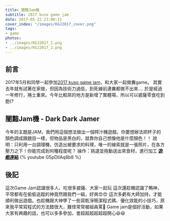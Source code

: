 ```yaml
---
title: 闇黯Jam機
subtitle: 2017 kuso game jam
date: 2017-05-22 23:00:11
cover_index: "/images/KGJ2017_cover.png"
tags:
- game
photos:
- ../images/KGJ2017_1.png
- ../images/KGJ2017_2.png
---
```


## 前言
2017年5月和同學一起參加[2017 kuso game jam](https://itch.io/jam/kuso-game-jam-2017)，和大家一起做糞game。
其實去年就有試著在家做，但因為技術力過低，到死線前連糞都做不出來....
於是經過一年修行，捲土重來。今年比較屌的地方是新增了實體場，所以可以披薩零食吃到飽(?

## 闇黯Jam機 - Dark Dark Jamer
今年的主題是JAM，我們用這個想法做出一個榨汁機遊戲，你要想辦法把杯子的顏色調成跟題目一樣，但物品是黑白的，就靠你自己想像他是什麼顏色！！
說明：只利用一台調理機，仿造出被要求的料理，唯一的線索就是一張照片，在各方壓力之下！你能完成到何種程度呢？
操作：挑選並拖動送出來食材，進行加工
**[遊戲連結](https://douduck08.itch.io/darkdarkjamer)**
{% youtube G5pDIlAq8b8 %}

## 後記
這次Game Jam認識很多人、吃很多披薩、大家一起玩
這次還趁機認識了鴨神，平常都有在偷偷追蹤的神竟然跟我們一組，好爽😍😍
這次多虧有大師加持，才能順利做出遊戲。也趁機跟大神學了一些寫乾淨簡潔程式碼、優化效能的小技巧，原來我平常寫程式的方法錯很大，難怪常常被組員罵😬
Game jam是個好活動，如果大家有興趣的話，也可以多多參加，會超超超超超超開心😆😆
